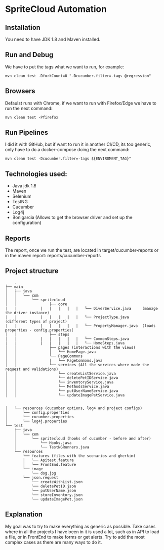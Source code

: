 # SpriteCloud Automation

## Installation
You need to have JDK 1.8 and Maven installed.

## Run and Debug
We have to put the tags what we want to run, for example:

```
mvn clean test -DforkCount=0 "-Dcucumber.filter=-tags @regression"
```

## Browsers
Defaulst runs with Chrome, if we want to run with Firefox/Edge we have to run the next command:

```
mvn clean test -Pfirefox
```

## Run Pipelines
I did it with GitHub, but if want to run it in another CI/CD, its too generic, only have to do a docker-compose doing the next command:

```
mvn clean test -Dcucumber.filter=-tags ${ENVIROMENT_TAG}"
```

## Technologies used:
* Java jdk 1.8
* Maven
* Selenium
* TestNG
* Cucumber
* Log4j
* Bonigarcia (Allows to get the browser driver and set up the configuration)

## Reports
The report, once we run the test, are located in target/cucumber-reports or in the maven report: reports/cucumber-reports

## Project structure

```
	.
├── main
│   ├── java
│   │   └── com
│   │       └── spritecloud
│   │               ├── core
|   |		    |	|   |   |   |   └── DiverService.java     (manage the driver instance)
|   |		    |	|   |   |   |   └── ProjectType.java      (different types of project)
|   |		    |	|   |   |   |   └── PropertyManager.java  (loads properties - config.properties)
│   │               ├── steps
|   |		    |	|   |   |   |   └── CommonSteps.java
|   |		    |	|   |   |   |   └── HomeSteps.java
│   │               ├── pages (interactions with the views)
│   │               │   └── HomePage.java
│   │               └── PageCommons
│   │               |   └── PageCommons.java
│   │               └── services (All the services where made the request and validations)
│   │                   └── createListService.java
│   │                   └── deletePetIDService.java
│   │                   └── inventoryService.java
│   │                   └── MethodsService.java
│   │                   └── putUserNameService.java
│   │                   └── updateImagePetService.java
 
    
│   └── resources (cucumber options, log4 and project configs)
│       └── config.properties
│       └── cucumber.properties
│       └── log4j.properties
└── test
    ├── java
    │   └── com
    │       └── spritecloud (hooks of cucumber - before and after)
    │           └── Hooks.java
    │           └── TestNGRunners.java
    └── resources
        └── features (files with the scenarios and gherkin)
        │   └── Apitest.feature
        │   └── FrontEnd.feature
        └── image 
            └── dog.jpg
        └── json.request 
            └── createWithList.json
            └── deletePetID.json
            └── putUserName.json
            └── storeInventory.json
            └── updateImagePet.json
```

## Explanation
My goal was to try to make everything as generic as possible. Take cases where in all the projects I have been in it is used a lot, such as in API to load a file, or in FrontEnd to make forms or get alerts.
Try to add the most complex cases as there are many ways to do it.

